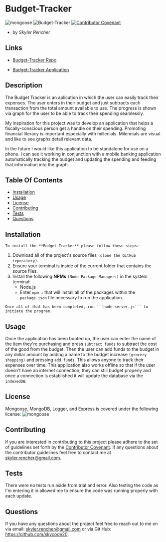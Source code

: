 # Budget-Tracker

  ![mongoose](https://img.shields.io/npm/l/mongoose)
  ![Budget-Tracker](https://img.shields.io/github/languages/top/skycode20/Budget-Tracker)
  [![Contributor Covenant](https://img.shields.io/badge/Contributor%20Covenant-v2.0%20adopted-ff69b4.svg)](code_of_conduct.md)

  - by *Skyler Rencher*

  ## Links

  * [Budget-Tracker Repo](https://github.com/skycode20/Budget-Tracker)

  * [Budget-Tracker Application](https://budget-tracker-sr.herokuapp.com/)
  
  ## Description    

  The Budget Tracker is an aplication in which the user can easily track their expenses. The user enters in their budget and just subtracts each transaction from the total amount available to use. The progress is shown via graph for the user to be able to track their spending seamlessly.

  My inspiration for this project was to develop an application that helps a fiscally-conscious person get a handle on their spending. Promoting financial literacy is important especially with millenials. Milennials are visual and like to see graphs detail relevant data. 

  In the future I would like this application to be standalone for use on a phone. I can see it working in conjunction with a mobile banking application automatically tracking the budget and updating the spending and feeding that information into the graph.

  ## Table Of Contents    

  * [Installation](#installation)
  * [Usage](#usage)
  * [License](#license)
  * [Contributing](#contributing)
  * [Tests](#tests)
  * [Questions](#questions)
  
  ## Installation    

    To install the **Budget-Tracker** please follow these steps:

  1. Download all of the project's source files `(clone the GitHub repository)`.
  2. Ensure your terminal is inside of the current folder that contains the source files.
  3. Install the following **NPMs** `(Node Package Managers)` in the system terminal:
        * Node.js
        * Enter ```npm i``` that will install all of the packages within the `package.json` file necessary to run the application. 

    Once all of that has been completed, run ```node server.js``` to initiate the program.

  ## Usage    

  Once the application has been booted up, the user can enter the name of the item they're purchasing and press `subtract funds` to subtract the cost of the good from the budget. Then the user can add funds to the budget in any dollar amount by adding a name to the budget increase `(grocery shopping)` and pressing `add funds`. This allows anyone to track their expenses over time. This application also works offline so that if the user doesn't have an internet connection, they can still budget properly and once a connection is established it will update the database via the `indexedDB`.

  ## License    

  Mongoose, MongoDB, Logger, and Express is covered under the following license: ![mongoose](https://img.shields.io/npm/l/mongoose)

  ## Contributing     

  If you are interested in contributing to this project please adhere to the set of guidelines set forth by the [Contributor Covenant](https://www.contributor-covenant.org/version/2/0/code_of_conduct/). If any questions about the contributor guidelines feel free to contact me at skyler.rencher@gmail.com.

  ## Tests    

  There were no tests run aside from trial and error. Also testing the code as I'm entering it in allowed me to ensure the code was running properly with each update.

  ## Questions    

  If you have any questions about the project feel free to reach out to me on via email: skyler.rencher@gmail.com or via Git Hub: https://github.com/skycode20.